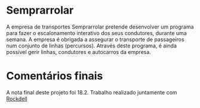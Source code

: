 # Semprarrolar

  A empresa de transportes Semprarrolar pretende desenvolver um programa para fazer o
escalonamento interativo dos seus condutores, durante uma semana. A empresa é obrigada a assegurar o transporte de
passageiros num conjunto de linhas (percursos). Através deste programa, é ainda possível gerir linhas, condutores e autocarros da empresa.

# Comentários finais
  
  A nota final deste projeto foi 18.2. Trabalho realizado juntamente com [Rockdell](http://github.com/Rockdell)
